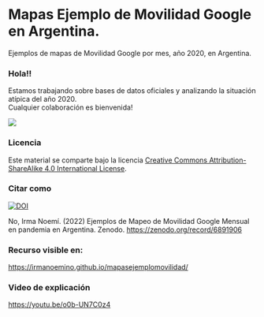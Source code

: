# Mapas Ejemplo de Movilidad Google en Argentina. 
Ejemplos de mapas de Movilidad Google por mes, año 2020, en Argentina.

### Hola!!

Estamos trabajando sobre bases de datos oficiales y analizando la situación atípica del año 2020.  
Cualquier colaboración es bienvenida!  


![ ](https://c.tenor.com/GopcJIF_Y98AAAAC/lost-kermit.gif)


### Licencia

Este material se comparte bajo la licencia [Creative Commons Attribution-ShareAlike 4.0 International License](https://creativecommons.org/licenses/by-sa/4.0/deed.es_ES).

### Citar como

[![DOI](https://zenodo.org/badge/DOI/10.5281/zenodo.6891906.svg)](https://zenodo.org/record/6891906)

No, Irma Noemí. (2022) Ejemplos de Mapeo de Movilidad Google Mensual en pandemia en Argentina. Zenodo. https://zenodo.org/record/6891906

### Recurso visible en: 
https://irmanoemino.github.io/mapasejemplomovilidad/

### Video de explicación
https://youtu.be/o0b-UN7C0z4
